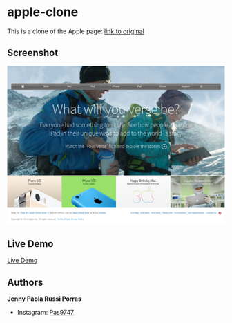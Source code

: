 # apple-clone
This is a clone of the Apple page: [link to original](http://archive.fo/UW4oR)

## Screenshot

![screenshot](screenshot.png)

## Live Demo

[Live Demo](https://rawcdn.githack.com/pas9747/apple-clone/875555e5fd0388b229ea7da198c960af64fe5332/index.html)

## Authors

**Jenny Paola Russi Porras**
- Instagram: [Pas9747](https://www.instagram.com/pas9747/)
